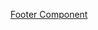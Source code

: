 [Footer Component](https://docs.google.com/document/d/1M7YO5deL2htfXu_mXXhRyBMXc1ItRfD1rvHWDKG3qTI/edit?tab=t.0#heading=h.z0dmn6m9lsen)